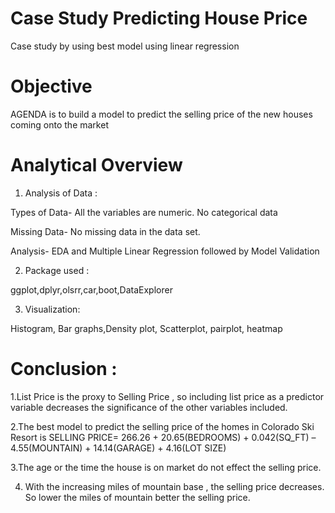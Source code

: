 # Case Study Predicting House Price
Case study by using best model using linear regression

# Objective
AGENDA is to build a model to predict the selling price of the new houses coming onto the market

# Analytical Overview
1. Analysis of Data : 

Types of Data- All the variables are numeric. No categorical data

Missing Data- No missing data in the data set.

Analysis- EDA and Multiple Linear Regression followed by Model Validation

2. Package used :  

ggplot,dplyr,olsrr,car,boot,DataExplorer

3. Visualization:

Histogram, Bar graphs,Density plot, Scatterplot, pairplot, heatmap

# Conclusion :

1.List Price is the proxy to Selling Price , so including list price as a predictor variable decreases the significance of the other variables included.

2.The best model to predict the selling price of the homes in Colorado Ski Resort is SELLING PRICE= 266.26 + 20.65(BEDROOMS) + 0.042(SQ_FT) – 4.55(MOUNTAIN) + 14.14(GARAGE) + 4.16(LOT SIZE)

3.The age or the time the house is on market do not effect the selling price.

4. With the increasing miles of mountain base , the selling price decreases. So lower the miles of mountain better the selling price.


